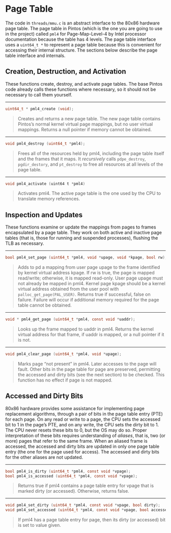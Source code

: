 # Page Table
The code in `threads/mmu.c` is an abstract interface to the 80x86 hardware page table. The page 
table in Pintos (which is the one you are going to use in the project)
called `pml4` for Page-Map-Level-4 by Intel processor documentation because the table has 
4 levels. The page table interface uses a `uint64_t *` to 
represent a page table because this is convenient for accessing their internal
structure. The sections below describe the page table interface and internals.


## Creation, Destruction, and Activation
These functions create, destroy, and activate page tables. The base Pintos code already
calls these functions where necessary, so it should not be necessary to call them yourself.

-----
```C
uint64_t * pml4_create (void);
```
> Creates and returns a new page table. The new page table contains Pintos’s normal
kernel virtual page mappings, but no user virtual mappings.
Returns a null pointer if memory cannot be obtained.

-----
```C
void pml4_destroy (uint64_t *pml4);
```
> Frees all of the resources held by pml4, including the page table itself and the frames
that it maps. It *recursively* calls `pdpe_destroy`, `pgdir_destory`, and `pt_destroy` to 
free all resources at all levels of the page table. 

-----
```C
void pml4_activate (uint64 t *pml4)
```
> Activates pml4. The active page table is the one used by the CPU to translate memory
references.



## Inspection and Updates
These functions examine or update the mappings from pages to frames encapsulated by a
page table. They work on both active and inactive page tables (that is, those for running
and suspended processes), flushing the TLB as necessary.

-----
```C
bool pml4_set_page (uint64_t *pml4, void *upage, void *kpage, bool rw);
```
> Adds to pd a mapping from user page upage to the frame identified by kernel virtual
address kpage. If rw is true, the page is mapped read/write; otherwise, it is
mapped read-only. User page upage must not already be mapped in pml4.
Kernel page kpage should be a kernel virtual address obtained from the user pool
with `palloc_get_page(PAL_USER)`. Returns true if successful, false on failure. 
Failure will occur if additional memory
required for the page table cannot be obtained.

-----
```C
void * pml4_get_page (uint64_t *pml4, const void *uaddr); 
```
> Looks up the frame mapped to uaddr in pml4. Returns the kernel virtual address for
that frame, if uaddr is mapped, or a null pointer if it is not.

-----
```C
void pml4_clear_page (uint64_t *pml4, void *upage);
```
> Marks page “not present” in pml4. Later accesses to the page will fault.
Other bits in the page table for page are preserved, permitting the accessed and dirty
bits (see the next section) to be checked. This function has no effect if page is not mapped.



## Accessed and Dirty Bits
80x86 hardware provides some assistance for implementing page replacement algorithms,
through a pair of bits in the page table entry (PTE) for each page. On any read or write to
a page, the CPU sets the accessed bit to 1 in the page’s PTE, and on any write, the CPU
sets the dirty bit to 1. The CPU never resets these bits to 0, but the OS may do so.
Proper interpretation of these bits requires understanding of *aliases*, that is, two (or
more) pages that refer to the same frame. When an aliased frame is accessed, the accessed
and dirty bits are updated in only one page table entry (the one for the page used for
access). The accessed and dirty bits for the other aliases are not updated.

-----
```C
bool pml4_is_dirty (uint64_t *pml4, const void *vpage);
bool pml4_is_accessed (uint64_t *pml4, const void *vpage);
```
> Returns true if pml4 contains a page table entry for vpage that is marked
dirty (or accessed). Otherwise, returns false.

-----
```C
void pml4_set_dirty (uint64_t *pml4, const void *vpage, bool dirty);
void pml4_set_accessed (uint64_t *pml4, const void *vpage, bool accessed);
```
> If pml4 has a page table entry for page, then its dirty (or accessed) bit
is set to value given.
